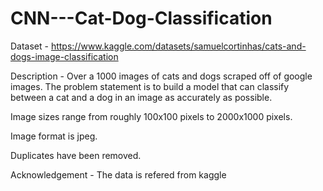 # CNN---Cat-Dog-Classification

Dataset - https://www.kaggle.com/datasets/samuelcortinhas/cats-and-dogs-image-classification

Description - Over a 1000 images of cats and dogs scraped off of google images. The problem statement is to build a model that can classify between a cat and a dog in an image as accurately as possible.

Image sizes range from roughly 100x100 pixels to 2000x1000 pixels.

Image format is jpeg.

Duplicates have been removed.

Acknowledgement - The data is refered from kaggle
